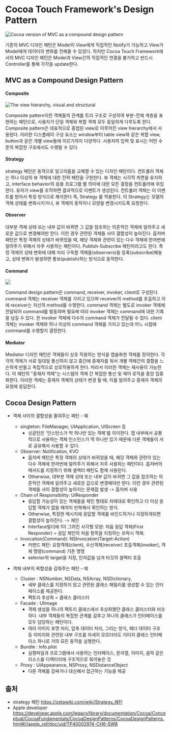 # Cocoa Touch Framework's Design Pattern

![Cocoa version of MVC as a compound design pattern](https://developer.apple.com/library/content/documentation/General/Conceptual/CocoaEncyclopedia/Art/cocoa_mvc.gif)

기존의 MVC 디자인 패턴은 Model이 View에게 직접적인 Notify가 가능하고 View가 Model에게 데이터의 변화를 전해줄 수 있었다. 하지만 Cocoa Touch Framework에서의 MVC 디자인 패턴은 Model과 View간의 직접적인 연결을 불가하고 반드시 Controller를 통해 각각을 update한다.

## MVC as a Compound Design Pattern
#### Composite
![The view hierarchy, visual and structural](https://developer.apple.com/legacy/library/documentation/Cocoa/Conceptual/CocoaFundamentals/Art/view_hierarchy.gif)

Composite pattern이란 객체들의 관계를 트리 구조로 구성하여 부분-전체 계층을 표현하는 패턴으로, 사용자가 단일 객체와 복합 객체 모두 동일하게 다루도록 한다. Composite pattern은 대표적으로 중첩된 view로 이루어진 view hierarchy에서 사용된다. 이러한 디스플레이 구성 요소는 window부터 table view와 같은 복합 view, button과 같은 개별 view들에 이르기까지 다양하다. 사용자의 입력 및 표시는 어떤 수준의 복잡한 구조에서도 수행될 수 있다.

#### Strategy
strategy 패턴은 동적으로 알고리즘을 교체할 수 있는 디자인 패턴이다.
컨트롤러 객체는 하나 이상의 뷰 객체에 대한 전략 패턴을 구현한다. 뷰 객체는 시각적 측면을 유지하고, interface behavior의 응용 프로그램 별 의미에 대한 모든 결정을 컨트롤러에 위임한다.
유저가 view를 조작하면 결과적으로 이벤트가 생성된다. 컨트롤러 객체는 이 이벤트를 받아서 특정 방식으로 해석한다 즉, Strategy 를 적용한다. 이 Strategy는 모델의 객체 상태를 변화시키거나, 뷰 객체의 동작이나 모양을 변경시키도록 요청한다.


#### Observer
대부분 객체 상태 또는 내부 값이 바뀌면 그 값을 참조하는 의존적인 객체에 알려주고 새로운 값으로 변경해야만 한다. 이런 경우 관련된 객체들 사이 결합성이 높아진다. 옵저버 패턴은 특정 객체의 상태가 바뀌었을 때, 해당 객체와 관련이 있는 다수 객체에 한꺼번에 알려주기 위해서 자주 사용하는 패턴이다. Publish-Subscribe 패턴이라고도 한다. 특정 객체의 상태 변화에 대해 미리 구독할 객체들(observers)을 등록(subscribe)해놓고, 상태 변화가 발생하면 통보(publish)하는 방식으로 동작한다.

#### Command
![](https://upload.wikimedia.org/wikipedia/commons/8/8e/Command_Design_Pattern_Class_Diagram.png)

Command design pattern은 command, receiver, invoker, client로 구성된다. command 객체는 receiver 객체를 가지고 있으며 receiver의 method를 호출하고 이에 receiver는 자신의 method를 수행한다. command 객체는 별도로 invoker 객체에 전달되어 command를 발동하며 필요에 따라 invoker 객체는 command에 대한 기록을 남길 수 있다. 한 invoker 객체에 다수의 command 객체가 전달될 수 있다. client 객체는 invoker 객체와 하나 이상의 command 객체를 가지고 있는데 어느 시점에 command를 수행할지 결정한다.

#### Mediator
Mediator 디자인 패턴은 객체들이 상호 작용하는 방식을 캡슐화한 객체를 정의한다. 각각의 객체가 서로 일대일 통신하지 않고 중간에 중재자를 둬서 개별 객체간의 결합을 느슨하게 만들고 독립적으로 상호작용하게 한다. 따라서 이러한 객체는 재사용이 가능한다.
이 패턴의 "중재자 객체"는 시스템의 객체 간 복잡한 통신 및 제어 로직을 중앙 집중화한다. 이러한 객체는 중재자 객체의 상태가 변경 될 때, 이를 알려주고 중재자 객체의 요청에 응답한다.

## Cocoa Design Pattern
- 객체 사이의 결합성을 줄여주는 패턴 - 예
    - singleton: FileManager, UIApplication, UIScreen 등
        - 싱글턴은 '인스턴스가 딱 하나만 있는 객체'를 의미한다. 앱 내부에서 공통적으로 사용하는 객체 인스턴스가 딱 하나만 있기 때문에 다른 객체들이 서로 공유해서 사용할 수 있다.
    - Observer: Notification, KVO
        - 옵저버 패턴은 특정 객체의 상태가 바뀌었을 때, 해당 객체와 관련이 있는 다수 객체에 한꺼번에 알려주기 위해서 자주 사용하는 패턴이다. 옵저버의 메서드를 지정하기 위해 셀렉터 패턴도 함께 사용된다.
        - Otherwise, 대부분 객체 상태 또는 내부 값이 바귀면 그 값을 참조하는 의존적인 객체에 알려주고 새로운 값으로 변경해야만 한다. 이런 경우 관련된 객체들 사이 결합성이 높아지는 문제점 발생 -> 옵저버 사용
    - Chain of Responsibility: UIResponder
        - 응답할 가능성이 있는 객체들을 체인 형태로 차례대로 확인하고 더 이상 응답할 객체가 없을 때까지 반복해서 확인하는 방식.
        - Otherwise, 특정한 메시지에 응답할 객체를 바인드하거나 지정하게되면 결합성이 높아진다. -> 체인
        - Interface빌더에 1이 그려진 사각형 모양: 처음 응답 객체(First Responder)  = 응답 체인의 처음 항목을 지칭하는 프락시 객체.
    - Invocation(Command): NSInvocation(Target-Action)
        - 커맨드 패턴: 요청객체(client), 수신객체(receiver) 호출객체(invoker), 객체 명령(command) 기존 명명
        - selector와 target을 지정, 인자값을 넘겨 타깃의 셀렉터 호출

- 객체 내부의 복합성을 감춰주는 패턴 - 예
    - Cluster : NSNumber, NSData, NSArray, NSDictionary,
        - 세부 클레스를 지정하지 않고 관련된 클래스 패밀리를 생성할 수 있는 인터페이스를 제공한다.
        - 팩토리 추상화 = 클래스 클러스터
    - Facade : UIImage
        - 객체 생성을 하나의 팩토리 클래스에서 추상화했던 클래스 클러스터와 비슷하다. 내부 객체들의 복잡한 관계를 감추고 하나의 클래스가 인터페이스를 모두 담당하는 패턴이다.
        - 여러 이미지 포맷 처리, 압축 데이터 처리, 그리는 방식, 헤더 데이터 구조 등 이미지와 관련된 내부 구조를 자세히 모르더라도 이미지 클래스 인터페이스 하나로 거의 모든 동작을 실행한다.
    - Bundle : Info.plist
        - 실행파일과 프로그램에서 사용하는 인터페이스, 문자열, 이미지, 음악 같은 리소스를 디렉터리에 구조적으로 묶어놓은 것
    - Proxy : UIAppearance, NSProxy, NSDistanceObject
        - 다른 객체를 감싸거나 대신해서 접근하는 기능을 제공

## 출처

- strategy 패턴
https://zetawiki.com/wiki/Strategy_패턴
- Apple developer
https://developer.apple.com/legacy/library/documentation/Cocoa/Conceptual/CocoaFundamentals/CocoaDesignPatterns/CocoaDesignPatterns.html#//apple_ref/doc/uid/TP40002974-CH6-SW6
